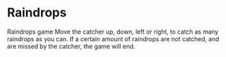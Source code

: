 Raindrops
=========

Raindrops game 
Move the catcher up, down, left or right, to catch as many raindrops as you can. If a certain amount of raindrops are not catched, and are missed by the catcher, the game will end. 
